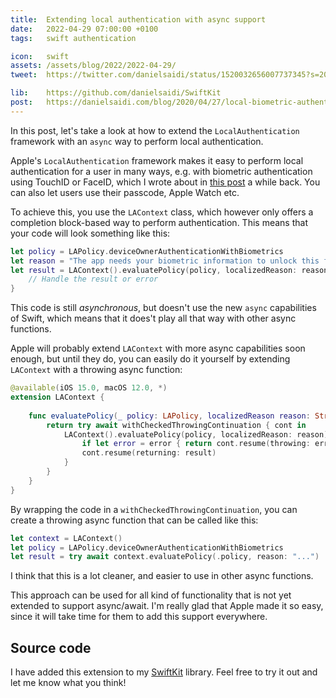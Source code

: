 ```yaml
---
title:  Extending local authentication with async support
date:   2022-04-29 07:00:00 +0100
tags:   swift authentication

icon:   swift
assets: /assets/blog/2022/2022-04-29/
tweet:  https://twitter.com/danielsaidi/status/1520032656007737345?s=20&t=wF1kbk5Nxm27t6vxQ1OeLQ

lib:    https://github.com/danielsaidi/SwiftKit
post:   https://danielsaidi.com/blog/2020/04/27/local-biometric-authentication
---
```


In this post, let's take a look at how to extend the `LocalAuthentication` framework with an `async` way to perform local authentication.

Apple's `LocalAuthentication` framework makes it easy to perform local authentication for a user in many ways, e.g. with biometric authentication using TouchID or FaceID, which I wrote about in [this post]({{page.post}}) a while back. You can also let users use their passcode, Apple Watch etc.

To achieve this, you use the `LAContext` class, which however only offers a completion block-based way to perform authentication. This means that your code will look something like this:

```swift
let policy = LAPolicy.deviceOwnerAuthenticationWithBiometrics
let reason = "The app needs your biometric information to unlock this feature."
let result = LAContext().evaluatePolicy(policy, localizedReason: reason) { result, error in
    // Handle the result or error
}
```

This code is still *asynchronous*, but doesn't use the new `async` capabilities of Swift, which means that it does't play all that way with other async functions.

Apple will probably extend `LAContext` with more async capabilities soon enough, but until they do, you can easily do it yourself by extending `LAContext` with a throwing async function:

```swift
@available(iOS 15.0, macOS 12.0, *)
extension LAContext {
    
    func evaluatePolicy(_ policy: LAPolicy, localizedReason reason: String) async throws -> Bool {
        return try await withCheckedThrowingContinuation { cont in
            LAContext().evaluatePolicy(policy, localizedReason: reason) { result, error in
                if let error = error { return cont.resume(throwing: error) }
                cont.resume(returning: result)
            }
        }
    }
}
```

By wrapping the code in a `withCheckedThrowingContinuation`, you can create a throwing async function that can be called like this:

```swift
let context = LAContext()
let policy = LAPolicy.deviceOwnerAuthenticationWithBiometrics
let result = try await context.evaluatePolicy(.policy, reason: "...")
```

I think that this is a lot cleaner, and easier to use in other async functions.

This approach can be used for all kind of functionality that is not yet extended to support async/await. I'm really glad that Apple made it so easy, since it will take time for them to add this support everywhere.


## Source code

I have added this extension to my [SwiftKit]({{page.lib}}) library. Feel free to try it out and let me know what you think!